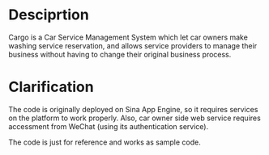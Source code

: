 # Desciprtion

Cargo is a Car Service Management System which let car owners make washing service reservation, and allows service providers to manage their business without having to change their original business process. 

# Clarification

The code is originally deployed on Sina App Engine, so it requires services on the platform to work properly. Also, car owner side web service requires accessment from WeChat (using its authentication service). 

The code is just for reference and works as sample code. 
